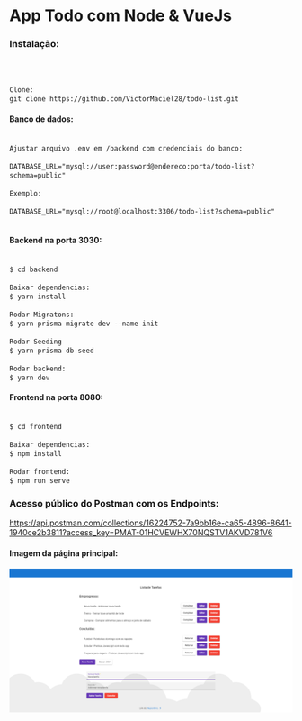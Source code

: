 # App Todo com Node & VueJs

###  Instalação: 

<br/>

```shell

Clone:
git clone https://github.com/VictorMaciel28/todo-list.git

```

#### Banco de dados:

```shell

Ajustar arquivo .env em /backend com credenciais do banco:

DATABASE_URL="mysql://user:password@endereco:porta/todo-list?schema=public"

Exemplo:

DATABASE_URL="mysql://root@localhost:3306/todo-list?schema=public"


```


#### Backend na porta 3030:

```shell

$ cd backend

Baixar dependencias:
$ yarn install

Rodar Migratons:
$ yarn prisma migrate dev --name init

Rodar Seeding
$ yarn prisma db seed

Rodar backend:
$ yarn dev

```


#### Frontend na porta 8080:


```shell

$ cd frontend

Baixar dependencias:
$ npm install

Rodar frontend:
$ npm run serve

```

### Acesso público do Postman com os Endpoints:

https://api.postman.com/collections/16224752-7a9bb16e-ca65-4896-8641-1940ce2b3811?access_key=PMAT-01HCVEWHX70NQSTV1AKVD781V6

#### Imagem da página principal:

<img src="screenshots/edit_func.png">
